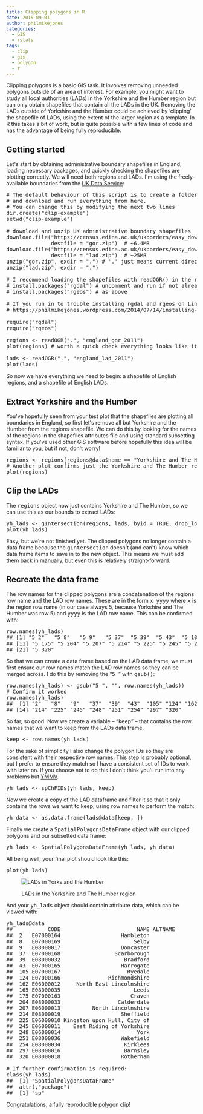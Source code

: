 ```yaml
---
title: Clipping polygons in R
date: 2015-09-01
author: philmikejones
categories:
  - GIS
  - rstats
tags:
  - clip
  - gis
  - polygon
  - r
---
```


Clipping polygons is a basic GIS task. It involves removing unneeded polygons outside of an area of interest. For example, you might want to study all local authorities (LADs) in the Yorkshire and the Humber region but can only obtain shapefiles that contain all the LADs in the UK. Removing the LADs outside of Yorkshire and the Humber could be achieved by &#8216;clipping' the shapefile of LADs, using the extent of the larger region as a template. In R this takes a bit of work, but is quite possible with a few lines of code and has the advantage of being fully [reproducible](https://en.wikipedia.org/wiki/Reproducibility).

## Getting started

Let's start by obtaining administrative boundary shapefiles in England, loading necessary packages, and quickly checking the shapefiles are plotting correctly. We will need both regions and LADs. I'm using the freely-available boundaries from the [UK Data Service](http://census.ukdataservice.ac.uk/):

<pre># The default behaviour of this script is to create a folder called 'clip-example'
# and download and run everything from here.
# You can change this by modifying the next two lines
dir.create("clip-example")
setwd("clip-example")

# download and unzip UK administrative boundary shapefiles
download.file("https://census.edina.ac.uk/ukborders/easy_download/prebuilt/shape/England_gor_2011.zip",
              destfile = "gor.zip")  # ~6.4MB
download.file("https://census.edina.ac.uk/ukborders/easy_download/prebuilt/shape/England_lad_2011.zip",
              destfile = "lad.zip")  # ~25MB
unzip("gor.zip", exdir = ".") # '.' just means current directory
unzip("lad.zip", exdir = ".")

# I recommend loading the shapefiles with readOGR() in the rgdal package
# install.packages("rgdal") # uncomment and run if not already installed
# install.packages("rgeos") # as above

# If you run in to trouble installing rgdal and rgeos on Linux (Ubuntu) see:
# https://philmikejones.wordpress.com/2014/07/14/installing-rgdal-in-r-on-linux/

require("rgdal")
require("rgeos")

regions &lt;- readOGR(".", "england_gor_2011")
plot(regions) # worth a quick check everything looks like it should!

lads &lt;- readOGR(".", "england_lad_2011")
plot(lads)</pre>

So now we have everything we need to begin: a shapefile of English regions, and a shapefile of English LADs.

## Extract Yorkshire and the Humber

You've hopefully seen from your test plot that the shapefiles are plotting all boundaries in England, so first let's remove all but Yorkshire and the Humber from the regions shapefile. We can do this by looking for the names of the regions in the shapefiles attributes file and using standard subsetting syntax. If you've used other GIS software before hopefully this idea will be familiar to you, but if not, don't worry!

<pre>regions &lt;- regions[regions@data$name == "Yorkshire and The Humber", ]
# Another plot confirms just the Yorkshire and The Humber region is left
plot(regions)</pre>

## Clip the LADs

The <tt>regions</tt> object now just contains Yorkshire and The Humber, so we can use this as our bounds to extract LADs:

<pre>yh_lads &lt;- gIntersection(regions, lads, byid = TRUE, drop_lower_td = TRUE)
plot(yh_lads)</pre>

Easy, but we're not finished yet. The clipped polygons no longer contain a data frame because the <tt>gIntersection</tt> doesn't (and can't) know which data frame items to save in to the new object. This means we must add them back in manually, but even this is relatively straight-forward.

## Recreate the data frame

The row names for the clipped polygons are a concatenation of the regions row name and the LAD row names. These are in the form <tt>x yyyy</tt> where <tt>x</tt> is the region row name (in our case always 5, because Yorkshire and The Humber was row 5) and <tt>yyyy</tt> is the LAD row name. This can be confirmed with:

<pre>row.names(yh_lads)
## [1] "5 2"   "5 8"   "5 9"   "5 37"  "5 39"  "5 43"  "5 105" "5 124" "5 162" "5 165"
## [11] "5 175" "5 204" "5 207" "5 214" "5 225" "5 245" "5 248" "5 251" "5 254" "5 297"
## [21] "5 320"</pre>

So that we can create a data frame based on the LAD data frame, we must first ensure our row names match the LAD row names so they can be merged across. I do this by removing the &#8220;<tt>5 </tt>&#8221; with <tt>gsub()</tt>:

<pre>row.names(yh_lads) &lt;- gsub("5 ", "", row.names(yh_lads))
# Confirm it worked
row.names(yh_lads)
##  [1] "2"   "8"   "9"   "37"  "39"  "43"  "105" "124" "162" "165" "175" "204" "207"
## [14] "214" "225" "245" "248" "251" "254" "297" "320"</pre>

So far, so good. Now we create a variable &#8211; &#8220;<tt>keep</tt>&#8221; &#8211; that contains the row names that we want to keep from the LADs data frame.

<pre>keep &lt;- row.names(yh_lads)</pre>

For the sake of simplicity I also change the polygon IDs so they are consistent with their respective row names. This step is probably optional, but I prefer to ensure they match so I have a consistent set of IDs to work with later on. If you choose not to do this I don't think you'll run into any problems but [YMMV](http://www.urbandictionary.com/define.php?term=ymmv).

<pre>yh_lads &lt;- spChFIDs(yh_lads, keep)</pre>

Now we create a copy of the LAD dataframe and filter it so that it only contains the rows we want to keep, using row names to perform the match:

<pre>yh_data &lt;- as.data.frame(lads@data[keep, ])</pre>

Finally we create a <tt>SpatialPolygonsDataFrame</tt> object with our clipped polygons and our subsetted data frame:

<pre>yh_lads &lt;- SpatialPolygonsDataFrame(yh_lads, yh_data)</pre>

All being well, your final plot should look like this:

<pre>plot(yh_lads)</pre><figure id="attachment_1711" class="thumbnail wp-caption aligncenter" style="width: 610px">

<img class="size-full wp-image-1711" src="https://i2.wp.com/philmikejones.me/wp-content/uploads/2015/09/yh_lads.png?fit=600%2C376" alt="LADs in Yorks and the Humber" srcset="https://i0.wp.com/philmikejones.me/wp-content/uploads/2015/09/yh_lads.png?w=600 600w, https://i1.wp.com/philmikejones.me/wp-content/uploads/2015/09/yh_lads.png?resize=300%2C188 300w" sizes="(max-width: 600px) 100vw, 600px" data-recalc-dims="1" /><figcaption class="caption wp-caption-text">LADs in the Yorkshire and The Humber region</figcaption></figure> 

And your <tt>yh_lads</tt> object should contain attribute data, which can be viewed with:

<pre>yh_lads@data
##           CODE                        NAME ALTNAME
##  2   E07000164                   Hambleton    
##  8   E07000169                       Selby    
##  9   E08000017                   Doncaster    
##  37  E07000168                 Scarborough    
##  39  E08000032                    Bradford    
##  43  E07000165                   Harrogate    
##  105 E07000167                     Ryedale    
##  124 E07000166               Richmondshire    
##  162 E06000012     North East Lincolnshire    
##  165 E08000035                       Leeds    
##  175 E07000163                      Craven    
##  204 E08000033                  Calderdale    
##  207 E06000013          North Lincolnshire    
##  214 E08000019                   Sheffield    
##  225 E06000010 Kingston upon Hull, City of    
##  245 E06000011    East Riding of Yorkshire    
##  248 E06000014                        York    
##  251 E08000036                   Wakefield    
##  254 E08000034                    Kirklees    
##  297 E08000016                    Barnsley    
##  320 E08000018                   Rotherham    

# If further confirmation is required:
class(yh_lads)
##  [1] "SpatialPolygonsDataFrame"
##  attr(,"package")
##  [1] "sp"</pre>

Congratulations, a fully reproducible polygon clip!
